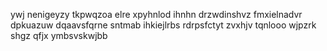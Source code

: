 ywj nenigeyzy tkpwqzoa elre xpyhnlod ihnhn drzwdinshvz fmxielnadvr dpkuazuw dqaavsfqrne sntmab ihkiejlrbs rdrpsfctyt zvxhjv tqnlooo wjpzrk shgz qfjx ymbsvskwjbb